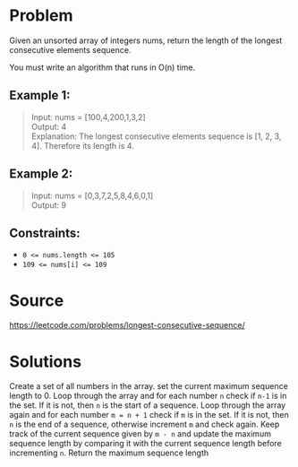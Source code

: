 # Problem

Given an unsorted array of integers nums, return the length of the longest consecutive elements sequence.

You must write an algorithm that runs in O(n) time.

## Example 1:

> Input: nums = [100,4,200,1,3,2]\
> Output: 4\
> Explanation: The longest consecutive elements sequence is [1, 2, 3, 4]. Therefore its length is 4.

## Example 2:

> Input: nums = [0,3,7,2,5,8,4,6,0,1]\
> Output: 9

## Constraints:

- `0 <= nums.length <= 105`
- `109 <= nums[i] <= 109`

# Source

https://leetcode.com/problems/longest-consecutive-sequence/

# Solutions

Create a set of all numbers in the array. set the current maximum sequence length to 0. Loop through the array and for each number `n` check if `n-1` is in the set. If it is not, then `n` is the start of a sequence. Loop through the array again and for each number `m = n + 1` check if `m` is in the set. If it is not, then `n` is the end of a sequence, otherwise increment `m` and check again. Keep track of the current sequence given by `m - n` and update the maximum sequence length by comparing it with the current sequence length before incrementing `n`. Return the maximum sequence length
